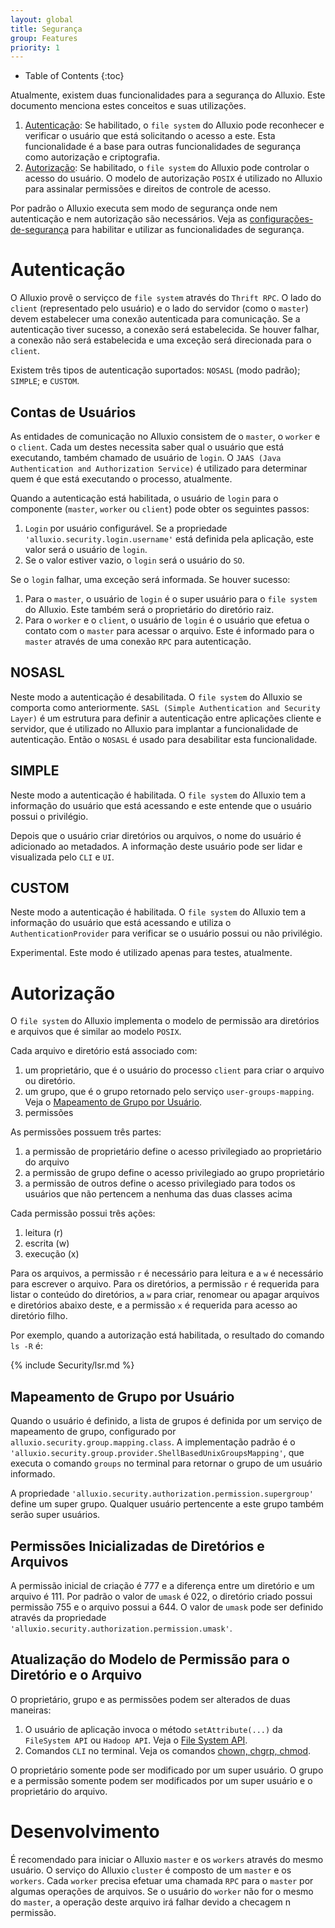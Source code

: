 ```yaml
---
layout: global
title: Segurança
group: Features
priority: 1
---
```


* Table of Contents
{:toc}

Atualmente, existem duas funcionalidades para a segurança do Alluxio. Este documento menciona 
estes conceitos e suas utilizações.

1. [Autenticação](#autenticação): Se habilitado, o `file system` do Alluxio pode reconhecer e 
verificar o usuário que está solicitando o acesso a este. Esta funcionalidade é a base para 
outras funcionalidades de segurança como autorização e criptografia.
2. [Autorização](#autorização): Se habilitado, o `file system` do Alluxio pode controlar o 
acesso do usuário. O modelo de autorização `POSIX` é utilizado no Alluxio para assinalar 
permissões e direitos de controle de acesso.

Por padrão o Alluxio executa sem modo de segurança onde nem autenticação e nem autorização são 
necessários. Veja as 
[configurações-de-segurança](Configuration-Settings.html#configurações-de-segurança) para 
habilitar e utilizar as funcionalidades de segurança.

# Autenticação

O Alluxio provê o serviçco de `file system` através do `Thrift RPC`.  O lado do `client` 
(representado pelo usuário) e o lado do servidor (como o `master`) devem estabelecer uma conexão 
autenticada para comunicação. Se a autenticação tiver sucesso, a conexão será estabelecida. 
Se houver falhar, a conexão não será estabelecida e uma exceção será direcionada para o `client`.

Existem três tipos de autenticação suportados: `NOSASL` (modo padrão); `SIMPLE`; e `CUSTOM`.

## Contas de Usuários

As entidades de comunicação no Alluxio consistem de o `master`, o `worker` e o `client`. Cada um 
destes necessita saber qual o usuário que está executando, também chamado de usuário de `login`. 
O `JAAS (Java Authentication and Authorization Service)` é utilizado para determinar quem é que 
está executando o processo, atualmente.

Quando a autenticação está habilitada, o usuário de `login` para o componente (`master`, `worker` 
ou `client`) pode obter os seguintes passos:

1. `Login` por usuário configurável. Se a propriedade `'alluxio.security.login.username'` está 
definida pela aplicação, este valor será o usuário de `login`.
2. Se o valor estiver vazio, o `login` será o usuário do `SO`.

Se o `login` falhar, uma exceção será informada. Se houver sucesso:

1. Para o `master`, o usuário de `login` é o super usuário para o `file system` do Alluxio. Este 
também será o proprietário do diretório raiz.
2. Para o `worker` e o `client`, o usuário de `login` é o usuário que efetua o contato com o 
`master` para acessar o arquivo. Este é informado para o `master` através de uma conexão `RPC` 
para autenticação.

## NOSASL

Neste modo a autenticação é desabilitada. O `file system` do Alluxio se comporta como anteriormente. 
`SASL (Simple Authentication and Security Layer)` é um estrutura para definir a autenticação 
entre aplicações cliente e servidor, que é utilizado no Alluxio para implantar a funcionalidade 
de autenticação. Então o `NOSASL` é usado para desabilitar esta funcionalidade.

## SIMPLE

Neste modo a autenticação é habilitada. O `file system` do Alluxio tem a informação do usuário 
que está acessando e este entende que o usuário possui o privilégio.

Depois que o usuário criar diretórios ou arquivos, o nome do usuário é adicionado ao metadados. 
A informação deste usuário pode ser lidar e visualizada pelo `CLI` e `UI`.

## CUSTOM

Neste modo a autenticação é habilitada. O `file system` do Alluxio tem a informação do usuário 
que está acessando e utiliza o `AuthenticationProvider` para verificar se o usuário possui ou 
não privilégio.

Experimental. Este modo é utilizado apenas para testes, atualmente.

# Autorização

O `file system` do Alluxio implementa o modelo de permissão ara diretórios e arquivos que é 
similar ao modelo `POSIX`.

Cada arquivo e diretório está associado com:

1. um proprietário, que é o usuário do processo `client` para criar o arquivo ou diretório.
2. um grupo, que é o grupo retornado pelo serviço `user-groups-mapping`. Veja o 
[Mapeamento de Grupo por Usuário](#mapeamento-de-grupo-por-usuário).
3. permissões

As permissões possuem três partes:

1. a permissão de proprietário define o acesso privilegiado ao proprietário do arquivo
2. a permissão de grupo define o acesso privilegiado ao grupo proprietário
3. a permissão de outros define o acesso privilegiado para todos os usuários que não pertencem 
a nenhuma das duas classes acima

Cada permissão possui três ações:

1. leitura (r)
2. escrita (w)
3. execução (x)

Para os arquivos, a permissão `r` é necessário para leitura e a `w` é necessário para escrever o 
arquivo. Para os diretórios, a permissão `r` é requerida para listar o conteúdo do diretórios, a 
`w` para criar, renomear ou apagar arquivos e diretórios abaixo deste, e a permissão `x` é 
requerida para acesso ao diretório filho.

Por exemplo, quando a autorização está habilitada, o resultado do comando `ls -R` é:

{% include Security/lsr.md %}

## Mapeamento de Grupo por Usuário

Quando o usuário é definido, a lista de grupos é definida por um serviço de mapeamento de grupo, 
configurado por `alluxio.security.group.mapping.class`. A implementação padrão é o 
`'alluxio.security.group.provider.ShellBasedUnixGroupsMapping'`, que executa o comando `groups` 
no terminal para retornar o grupo de um usuário informado.

A propriedade `'alluxio.security.authorization.permission.supergroup'` define um super grupo. 
Qualquer usuário pertencente a este grupo também serão super usuários.

## Permissões Inicializadas de Diretórios e Arquivos 

A permissão inicial de criação é 777 e a diferença entre um diretório e um arquivo é 111. Por 
padrão o valor de `umask` é 022, o diretório criado possui permissão 755 e o arquivo possui a 644.
O valor de `umask` pode ser definido através da propriedade 
`'alluxio.security.authorization.permission.umask'`.

## Atualização do Modelo de Permissão para o Diretório e o Arquivo

O proprietário, grupo e as permissões podem ser alterados de duas maneiras:

1. O usuário de aplicação invoca o método `setAttribute(...)` da `FileSystem API` ou `Hadoop API`. 
Veja o [File System API](File-System-API.html).
2. Comandos `CLI` no terminal. Veja os comandos 
[chown, chgrp, chmod](Command-Line-Interface.html#lista-de-operações).

O proprietário somente pode ser modificado por um super usuário.
O grupo e a permissão somente podem ser modificados por um super usuário e o proprietário do arquivo.

# Desenvolvimento

É recomendado para iniciar o Alluxio `master` e os `workers` através do mesmo usuário. O serviço 
do Alluxio `cluster` é composto de um `master` e os `workers`. Cada `worker` precisa efetuar uma 
chamada `RPC` para o `master` por algumas operações de arquivos. Se o usuário do `worker` não 
for o mesmo do `master`, a operação deste arquivo irá falhar devido a checagem n permissão.
